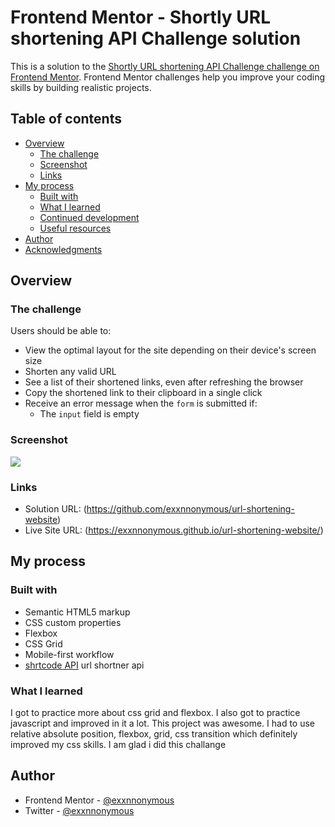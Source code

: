 # Frontend Mentor - Shortly URL shortening API Challenge solution

This is a solution to the [Shortly URL shortening API Challenge challenge on Frontend Mentor](https://www.frontendmentor.io/challenges/url-shortening-api-landing-page-2ce3ob-G). Frontend Mentor challenges help you improve your coding skills by building realistic projects. 

## Table of contents

- [Overview](#overview)
  - [The challenge](#the-challenge)
  - [Screenshot](#screenshot)
  - [Links](#links)
- [My process](#my-process)
  - [Built with](#built-with)
  - [What I learned](#what-i-learned)
  - [Continued development](#continued-development)
  - [Useful resources](#useful-resources)
- [Author](#author)
- [Acknowledgments](#acknowledgments)

## Overview

### The challenge

Users should be able to:

- View the optimal layout for the site depending on their device's screen size
- Shorten any valid URL
- See a list of their shortened links, even after refreshing the browser
- Copy the shortened link to their clipboard in a single click
- Receive an error message when the `form` is submitted if:
  - The `input` field is empty

### Screenshot

![](./screenshot.ong)

### Links

- Solution URL: (https://github.com/exxnnonymous/url-shortening-website)
- Live Site URL: (https://exxnnonymous.github.io/url-shortening-website/)

## My process

### Built with

- Semantic HTML5 markup
- CSS custom properties
- Flexbox
- CSS Grid
- Mobile-first workflow
- [shrtcode API](https://app.shrtco.de/) url shortner api

### What I learned

I got to practice more about css grid and flexbox. I also got to practice javascript and improved in it a lot. This project was awesome. I had to use relative absolute position, flexbox, grid, css transition which definitely improved my css skills. I am glad i did this challange

## Author

- Frontend Mentor - [@exxnnonymous](https://www.frontendmentor.io/profile/exxnnonymous)
- Twitter - [@exxnnonymous](https://www.twitter.com/exxnnonymous)

